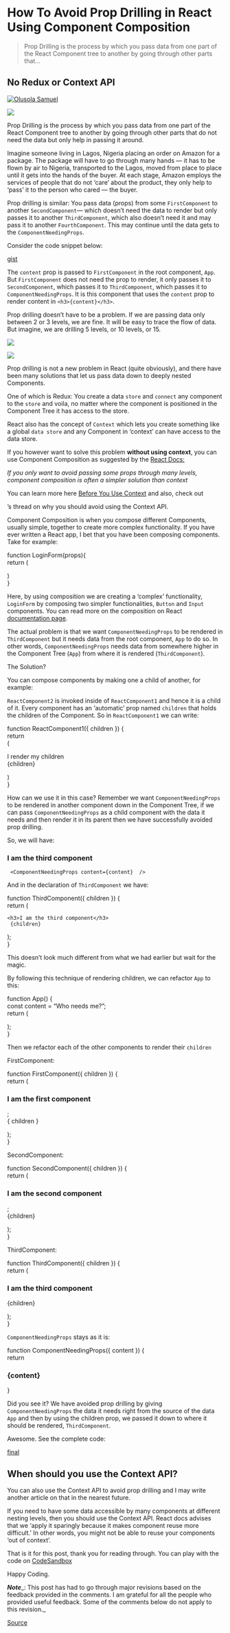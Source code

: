# How To Avoid Prop Drilling in React Using Component Composition

> Prop Drilling is the process by which you pass data from one part of the React Component tree to another by going through other parts that…

## No Redux or Context API

[![Olusola Samuel](https://miro.medium.com/fit/c/96/96/1*4uKprtl6FxkdLgi0ozr1TA.jpeg)](https://solathecoder.medium.com/?source=post_page-----c42adfcdde1b--------------------------------)

![](https://miro.medium.com/max/2560/1*zd8xNfpnLt5nHEpNmXPMQw.jpeg)

Prop Drilling is the process by which you pass data from one part of the React Component tree to another by going through other parts that do not need the data but only help in passing it around.

Imagine someone living in Lagos, Nigeria placing an order on Amazon for a package. The package will have to go through many hands — it has to be flown by air to Nigeria, transported to the Lagos, moved from place to place until it gets into the hands of the buyer. At each stage, Amazon employs the services of people that do not ‘care’ about the product, they only help to ‘pass’ it to the person who cared — the buyer.

Prop drilling is similar: You pass data (props) from some `FirstComponent` to another `SecondComponent`— which doesn’t need the data to render but only passes it to another `ThirdComponent`, which also doesn’t need it and may pass it to another `FourthComponent`. This may continue until the data gets to the `ComponentNeedingProps`.

Consider the code snippet below:

[gist](https://gist.github.com/bgoonz/03340eb3c61cf93ff650ad74e1c7c01e)

The `content` prop is passed to `FirstComponent` in the root component, `App`. But `FirstComponent` does not need the prop to render, it only passes it to `SecondComponent`, which passes it to `ThirdComponent`, which passes it to `ComponentNeedingProps`. It is this component that uses the `content` prop to render content in `<h3>{content}</h3>`.

Prop drilling doesn’t have to be a problem. If we are passing data only between 2 or 3 levels, we are fine. It will be easy to trace the flow of data. But imagine, we are drilling 5 levels, or 10 levels, or 15.

![](https://miro.medium.com/max/60/1*R4csNpIyGu4cHg54n2P7xA.jpeg?q=20)

![](https://miro.medium.com/max/1014/1*R4csNpIyGu4cHg54n2P7xA.jpeg)

Prop drilling is not a new problem in React (quite obviously), and there have been many solutions that let us pass data down to deeply nested Components.

One of which is Redux: You create a data `store` and `connect` any component to the `store` and voila, no matter where the component is positioned in the Component Tree it has access to the store.

React also has the concept of `Context` which lets you create something like a global `data store` and any Component in ‘context’ can have access to the data store.

If you however want to solve this problem **without using context**, you can use Component Composition as suggested by the [React Docs:](https://reactjs.org/docs/context.html#when-to-use-context)

_If you only want to avoid passing some props through many levels, component composition is often a simpler solution than context_

You can learn more here [Before You Use Context](https://reactjs.org/docs/context.html#before-you-use-context) and also, check out

’s thread on why you should avoid using the Context API.

Component Composition is when you compose different Components, usually simple, together to create more complex functionality. If you have ever written a React app, I bet that you have been composing components. Take for example:

function LoginForm(props){  
return (

)  
}

Here, by using composition we are creating a ‘complex’ functionality, `LoginForm` by composing two simpler functionalities, `Button` and `Input` components. You can read more on the composition on React [documentation page](https://reactjs.org/docs/composition-vs-inheritance.html).

The actual problem is that we want `ComponentNeedingProps` to be rendered in `ThirdComponent` but it needs data from the root component, `App` to do so. In other words, `ComponentNeedingProps` needs data from somewhere higher in the Component Tree (`App`) from where it is rendered (`ThirdComponent`).

The Solution?

You can compose components by making one a child of another, for example:

`ReactComponent2` is invoked inside of `ReactComponent1` and hence it is a child of it. Every component has an ‘automatic’ prop named `children` that holds the children of the Component. So in `ReactComponent1` we can write:

function ReactComponent1({ children }) {  
return  
(

I render my children  
{children}

)  
}

How can we use it in this case? Remember we want `ComponentNeedingProps` to be rendered in another component down in the Component Tree, if we can pass `ComponentNeedingProps` as a child component with the data it needs and then render it in its parent then we have successfully avoided prop drilling.

So, we will have:

### I am the third component

     <ComponentNeedingProps content={content}  />

And in the declaration of `ThirdComponent` we have:

function ThirdComponent({ children }) {  
return (

    <h3>I am the third component</h3>
     {children}

);  
}

This doesn’t look much different from what we had earlier but wait for the magic.

By following this technique of rendering children, we can refactor `App` to this:

function App() {  
const content = “Who needs me?”;  
return (

);  
}

Then we refactor each of the other components to render their `children`

FirstComponent:

function FirstComponent({ children }) {  
return (

### I am the first component

;  
{ children }

);  
}

SecondComponent:

function SecondComponent({ children }) {  
return (

### I am the second component

;  
{children}

);  
}

ThirdComponent:

function ThirdComponent({ children }) {  
return (

### I am the third component

{children}

);  
}

`ComponentNeedingProps` stays as it is:

function ComponentNeedingProps({ content }) {  
return

### {content}

}

Did you see it? We have avoided prop drilling by giving `ComponentNeedingProps` the data it needs right from the source of the data `App` and then by using the children prop, we passed it down to where it should be rendered, `ThirdComponent`.

Awesome. See the complete code:

[final](https://gist.github.com/bgoonz/14f267102d11fd116256e5e10c2be817)

## When should you use the Context API?

You can also use the Context API to avoid prop drilling and I may write another article on that in the nearest future.

If you need to have some data accessible by many components at different nesting levels, then you should use the Context API. React docs advises that we ‘apply it sparingly because it makes component reuse more difficult.’ In other words, you might not be able to reuse your components ‘out of context’.

That is it for this post, thank you for reading through. You can play with the code on [CodeSandbox](https://codesandbox.io/s/propdrilling-vs-composition-updated-qe8nm?file=/src/App.js:0-878)

Happy Coding.

**_Note_**\_: This post has had to go through major revisions based on the feedback provided in the comments. I am grateful for all the people who provided useful feedback. Some of the comments below do not apply to this revision.\_

[Source](https://javascript.plainenglish.io/how-to-avoid-prop-drilling-in-react-using-component-composition-c42adfcdde1b)
